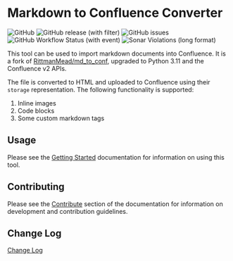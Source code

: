 # Markdown to Confluence Converter

![GitHub](https://img.shields.io/github/license/spydersoft-consulting/md_to_conf)
![GitHub release (with filter)](https://img.shields.io/github/v/release/spydersoft-consulting/md_to_conf)
![GitHub issues](https://img.shields.io/github/issues/spydersoft-consulting/md_to_conf)
![GitHub Workflow Status (with event)](https://img.shields.io/github/actions/workflow/status/spydersoft-consulting/md_to_conf/build.yml)
![Sonar Violations (long format)](https://img.shields.io/sonar/violations/spydersoft-consulting_md_to_conf?server=https%3A%2F%2Fsonarcloud.io)


This tool can be used to import markdown documents into Confluence.  It is a fork of [RittmanMead/md_to_conf](https://github.com/RittmanMead/md_to_conf), upgraded to Python 3.11 and the Confluence v2 APIs.

The file is converted to HTML and uploaded to Confluence using their `storage` representation.  The following functionality is supported:

1. Inline images
2. Code blocks
3. Some custom markdown tags

## Usage
Please see the [Getting Started](https://spydersoft-consulting.github.io/md_to_conf/getting-started/) documentation for information on using this tool.

## Contributing
Please see the [Contribute](https://spydersoft-consulting.github.io/md_to_conf/contributing/) section of the documentation for information on development and contribution guidelines.

## Change Log

[Change Log](https://spydersoft-consulting.github.io/md_to_conf/changes/)
